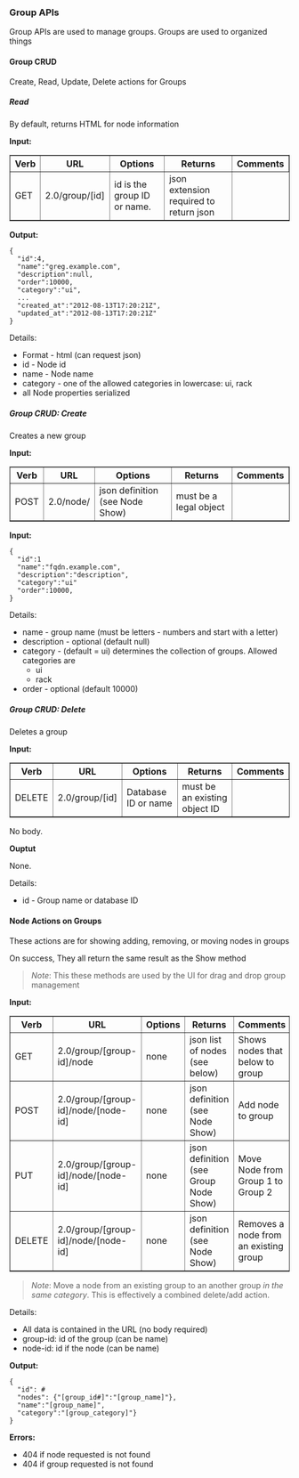 ### Group APIs

Group APIs are used to manage groups.  Groups are used to organized things

#### Group CRUD

Create, Read, Update, Delete actions for Groups

##### Read

By default, returns HTML for node information

**Input:**


<table border=1>
<tr><th> Verb </th><th> URL </th><th> Options </th><th> Returns </th><th> Comments </th></tr>
<tr><td> GET  </td>
  <td> 2.0/group/[id] </td>
  <td> id is the group ID or name. </td>
  <td> json extension required to return json  </td></tr>
</table>


**Output:**

    {
      "id":4,
      "name":"greg.example.com",
      "description":null,
      "order":10000,
      "category":"ui",
      ...
      "created_at":"2012-08-13T17:20:21Z",
      "updated_at":"2012-08-13T17:20:21Z"
    }

Details:

* Format - html (can request json)
* id - Node id
* name - Node name
* category - one of the allowed categories in lowercase: ui, rack 
* all Node properties serialized

##### Group CRUD: Create

Creates a new group

**Input:**

<table border=1>
<tr><th> Verb </th><th> URL </th><th> Options </th><th> Returns </th><th> Comments </th></tr>
<tr><td> POST  </td>
  <td> 2.0/node/ </td>
  <td> json definition (see Node Show) </td>
  <td> must be a legal object </td></tr>
</table>

**Input:**

    { 
      "id":1
      "name":"fqdn.example.com",
      "description":"description",
      "category":"ui"
      "order":10000,
    }

Details:

* name - group name (must be letters - numbers and start with a letter)
* description - optional (default null)
* category - (default = ui) determines the collection of groups.  Allowed categories are
  * ui
  * rack
* order - optional (default 10000) 

##### Group CRUD: Delete 

Deletes a group

**Input:**

<table border=1>
<tr><th> Verb </th><th> URL </th><th> Options </th><th> Returns </th><th> Comments </th></tr>
<tr><td> DELETE  </td>
  <td> 2.0/group/[id] </td>
  <td> Database ID or name </td>
  <td> must be an existing object ID </td></tr>
</table>

No body.

**Ouptut**

None.

Details:

* id - Group name or database ID

#### Node Actions on Groups 

These actions are for showing adding, removing, or moving nodes in groups

On success, They all return the same result as the Show method

> _Note_: This these methods are used by the UI for drag and drop group management

**Input:**

<table border=1>
<tr><th> Verb </th><th> URL </th><th> Options </th><th> Returns </th><th> Comments </th></tr>
<tr><td> GET  </td>
  <td> 2.0/group/[group-id]/node </td>
  <td> none </td>
  <td> json list of nodes (see below) </td>
  <td> Shows nodes that below to group </td></tr>
<tr><td> POST </td>
  <td> 2.0/group/[group-id]/node/[node-id] </td>
  <td> none </td>
  <td> json definition (see Node Show) </td>
  <td> Add node to group </td></tr>
<tr><td> PUT  </td>
  <td> 2.0/group/[group-id]/node/[node-id] </td>
  <td> none </td>
  <td> json definition (see Group Node Show) </td>
  <td> Move Node from Group 1 to Group 2 </td></tr>
<tr><td> DELETE </td>
  <td> 2.0/group/[group-id]/node/[node-id] </td>
  <td> none </td>
  <td> json definition (see Node Show) </td>
  <td> Removes a node from an existing group </td></tr>
</table>

> _Note_: Move a node from an existing group to an another group _in the same category_.  This is effectively a combined delete/add action.


Details:

* All data is contained in the URL (no body required)
* group-id: id of the group (can be name)
* node-id: id if the node (can be name) 

**Output:**

    {
      "id": #
      "nodes": {"[group_id#]":"[group_name]"},
      "name":"[group_name]",
      "category":"[group_category]"}
    }

**Errors:**

* 404 if node requested is not found
* 404 if group requested is not found


